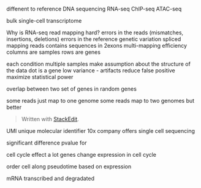 diffenent to reference
DNA sequencing 
RNA-seq 
ChIP-seq 
ATAC-seq

bulk 
single-cell transcriptome

Why is RNA-seq read mapping hard? 
errors in the reads (mismatches, insertions, deletions)
errors in the reference
genetic variation
spliced mapping reads contains sequences in 2exons
multi-mapping
efficiency
columns are samples
rows are genes

each condition multiple samples 
make assumption about the structure of the data
dot is a gene
low variance - artifacts
reduce false positive maximize statistical power

overlap between two set of genes in random genes

some reads just map to one genome
some reads map to two genomes but better 

> Written with [StackEdit](https://stackedit.io/).

UMI unique molecular identifier
10x company offers single cell sequencing

significant difference
pvalue for 

cell cycle effect
a lot genes change expression in cell cycle

order cell along pseudotime based on expression

mRNA transcribed and degradated
<!--stackedit_data:
eyJoaXN0b3J5IjpbLTEyNzIyODE0OTMsLTkwMDg4MzE2MCwtMj
A4ODM0MTE3MiwxMzQ5NDc4MDE2LDE2MjQ5NTA5NzUsLTY1MzMy
NzU0LDgyNDIwNzczOCwtMjE0MzcxNTEwMCwyMTUyODEzMDUsLT
Y5Njg3ODQyMiw3MzA5OTgxMTZdfQ==
-->